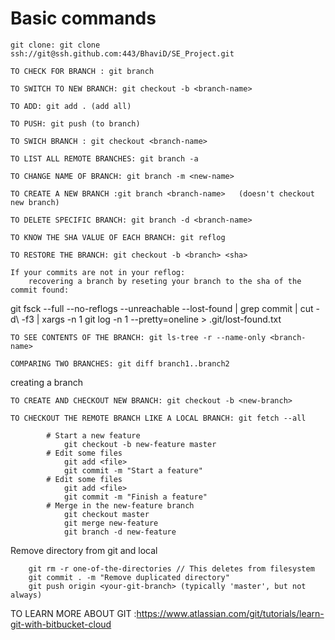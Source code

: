 # Basic commands


	git clone: git clone ssh://git@ssh.github.com:443/BhaviD/SE_Project.git

	TO CHECK FOR BRANCH : git branch

	TO SWITCH TO NEW BRANCH: git checkout -b <branch-name>

	TO ADD: git add . (add all)

	TO PUSH: git push (to branch)

	TO SWICH BRANCH : git checkout <branch-name>

	TO LIST ALL REMOTE BRANCHES: git branch -a

	TO CHANGE NAME OF BRANCH: git branch -m <new-name>

	TO CREATE A NEW BRANCH :git branch <branch-name>   (doesn't checkout new branch)

	TO DELETE SPECIFIC BRANCH: git branch -d <branch-name>
	
	TO KNOW THE SHA VALUE OF EACH BRANCH: git reflog
	
	TO RESTORE THE BRANCH: git checkout -b <branch> <sha>

	If your commits are not in your reflog:
		recovering a branch by reseting your branch to the sha of the commit found: 

git fsck --full --no-reflogs --unreachable --lost-found | grep commit | cut -d\  -f3 | xargs -n 1 git log -n 1 --pretty=oneline > .git/lost-found.txt

	TO SEE CONTENTS OF THE BRANCH: git ls-tree -r --name-only <branch-name>

	COMPARING TWO BRANCHES: git diff branch1..branch2

creating a branch


	TO CREATE AND CHECKOUT NEW BRANCH: git checkout -b <new-branch>

	TO CHECKOUT THE REMOTE BRANCH LIKE A LOCAL BRANCH: git fetch --all

			# Start a new feature
				git checkout -b new-feature master
			# Edit some files
				git add <file>
				git commit -m "Start a feature"
			# Edit some files
				git add <file>
				git commit -m "Finish a feature"
			# Merge in the new-feature branch
				git checkout master
				git merge new-feature
				git branch -d new-feature
				
Remove directory from git and local

		git rm -r one-of-the-directories // This deletes from filesystem
		git commit . -m "Remove duplicated directory"
		git push origin <your-git-branch> (typically 'master', but not always)



TO LEARN MORE ABOUT GIT :https://www.atlassian.com/git/tutorials/learn-git-with-bitbucket-cloud

